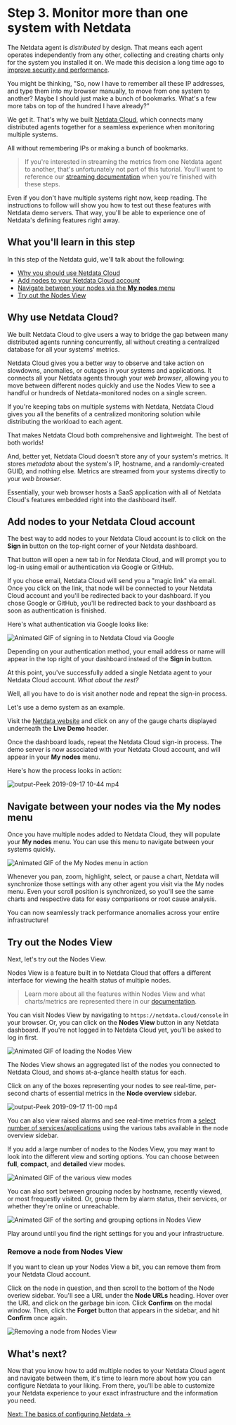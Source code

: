 <!--
---
title: "Step 3. Monitor more than one system with Netdata"
custom_edit_url: https://github.com/netdata/netdata/edit/master/docs/step-by-step/step-03.md
---
-->

# Step 3. Monitor more than one system with Netdata

The Netdata agent is _distributed_ by design. That means each agent operates independently from any other, collecting
and creating charts only for the system you installed it on. We made this decision a long time ago to [improve security
and performance](step-01.md).

You might be thinking, "So, now I have to remember all these IP addresses, and type them into my browser
manually, to move from one system to another? Maybe I should just make a bunch of bookmarks. What's a few more tabs
on top of the hundred I have already?"

We get it. That's why we built [Netdata Cloud](/docs/netdata-cloud/README.md), which connects many distributed agents
together for a seamless experience when monitoring multiple systems.

All without remembering IPs or making a bunch of bookmarks.

> If you're interested in streaming the metrics from one Netdata agent to another, that's unfortunately not part of this
> tutorial. You'll want to reference our [streaming documentation](/streaming/README.md) when you're finished with
> these steps.

Even if you don't have multiple systems right now, keep reading. The instructions to follow will show you how to test
out these features with Netdata demo servers. That way, you'll be able to experience one of Netdata's defining features
right away.

## What you'll learn in this step

In this step of the Netdata guid, we'll talk about the following:

-   [Why you should use Netdata Cloud](#why-use-netdata-cloud)
-   [Add nodes to your Netdata Cloud account](#add-nodes-to-your-netdata-cloud-account)
-   [Navigate between your nodes via the **My nodes** menu](#navigate-between-your-nodes-via-the-my-nodes-menu)
-   [Try out the Nodes View](#try-out-the-nodes-view)

## Why use Netdata Cloud?

We built Netdata Cloud to give users a way to bridge the gap between many distributed agents running concurrently, all
without creating a centralized database for all your systems' metrics.

Netdata Cloud gives you a better way to observe and take action on slowdowns, anomalies, or outages in your systems and
applications. It connects all your Netdata agents through your _web browser_, allowing you to move between different
nodes quickly and use the Nodes View to see a handful or hundreds of Netdata-monitored nodes on a single screen.

If you're keeping tabs on multiple systems with Netdata, Netdata Cloud gives you all the benefits of a centralized
monitoring solution while distributing the workload to each agent.

That makes Netdata Cloud both comprehensive and lightweight. The best of both worlds!

And, better yet, Netdata Cloud doesn't store any of your system's metrics. It stores _metadata_ about the system's IP,
hostname, and a randomly-created GUID, and nothing else. Metrics are streamed from your systems directly to your _web
browser_.

Essentially, your web browser hosts a SaaS application with all of Netdata Cloud's features embedded right into the
dashboard itself.

## Add nodes to your Netdata Cloud account

The best way to add nodes to your Netdata Cloud account is to click on the **Sign in** button on the top-right corner of
your Netdata dashboard.

That button will open a new tab in for Netdata Cloud, and will prompt you to log-in using email or authentication via
Google or GitHub.

If you chose email, Netdata Cloud will send you a "magic link" via email. Once you click on the link, that node will be
connected to your Netdata Cloud account and you'll be redirected back to your dashboard. If you chose Google or GitHub,
you'll be redirected back to your dashboard as soon as authentication is finished.

Here's what authentication via Google looks like:

![Animated GIF of signing in to Netdata Cloud via
Google](https://user-images.githubusercontent.com/1153921/65063750-bb460b00-d933-11e9-934c-b17e2b18f37c.gif)

Depending on your authentication method, your email address or name will appear in the top right of your dashboard
instead of the **Sign in** button.

At this point, you've successfully added a single Netdata agent to your Netdata Cloud account. _What about the rest?_

Well, all you have to do is visit another node and repeat the sign-in process.

Let's use a demo system as an example.

Visit the [Netdata website](https://www.netdata.cloud/#live-demo) and click on any of the gauge charts displayed
underneath the **Live Demo** header.

Once the dashboard loads, repeat the Netdata Cloud sign-in process. The demo server is now associated with your Netdata
Cloud account, and will appear in your **My nodes** menu.

Here's how the process looks in action:

![output-Peek 2019-09-17 10-44
mp4](https://user-images.githubusercontent.com/1153921/65066115-9d2ed980-d938-11e9-83c5-8127886dbe11.gif)

## Navigate between your nodes via the My nodes menu

Once you have multiple nodes added to Netdata Cloud, they will populate your **My nodes** menu. You can use this menu to
navigate between your systems quickly.

![Animated GIF of the My Nodes menu in
action](https://user-images.githubusercontent.com/1153921/65066485-483f9300-d939-11e9-87d0-b4718cb8122a.gif)

Whenever you pan, zoom, highlight, select, or pause a chart, Netdata will synchronize those settings with any other
agent you visit via the My nodes menu. Even your scroll position is synchronized, so you'll see the same charts and
respective data for easy comparisons or root cause analysis.

You can now seamlessly track performance anomalies across your entire infrastructure!

## Try out the Nodes View

Next, let's try out the Nodes View.

Nodes View is a feature built in to Netdata Cloud that offers a different interface for viewing the health status of
multiple nodes.

> Learn more about all the features within Nodes View and what charts/metrics are represented there in our
> [documentation](/docs/netdata-cloud/nodes-view.md).

You can visit Nodes View by navigating to `https://netdata.cloud/console` in your browser. Or, you can click on the
**Nodes View** button in any Netdata dashboard. If you're not logged in to Netdata Cloud yet, you'll be asked to log in
first.

![Animated GIF of loading the Nodes
View](https://user-images.githubusercontent.com/1153921/65066750-d7e54180-d939-11e9-9415-a8556ed99a02.gif)

The Nodes View shows an aggregated list of the nodes you connected to Netdata Cloud, and shows at-a-glance health status
for each.

Click on any of the boxes representing your nodes to see real-time, per-second charts of essential metrics in the **Node
overview** sidebar.

![output-Peek 2019-09-17 11-00
mp4](https://user-images.githubusercontent.com/1153921/65067327-192a2100-d93b-11e9-9824-80e142ac62c5.gif)

You can also view raised alarms and see real-time metrics from a [select number of
services/applications](/docs/netdata-cloud/nodes-view.md#services-available-in-the-nodes-view) using the various tabs
available in the node overview sidebar.

If you add a large number of nodes to the Nodes View, you may want to look into the different view and sorting options.
You can choose between **full**, **compact**, and **detailed** view modes.

![Animated GIF of the various view
modes](https://user-images.githubusercontent.com/1153921/65068318-4bd51900-d93d-11e9-8720-b3bd76809d16.gif)

You can also sort between grouping nodes by hostname, recently viewed, or most frequestly visited. Or, group them by
alarm status, their services, or whether they're online or unreachable.

![Animated GIF of the sorting and grouping options in Nodes
View](https://user-images.githubusercontent.com/1153921/65068421-7b842100-d93d-11e9-8a9a-e2afb06a99f6.gif)

Play around until you find the right settings for you and your infrastructure.

### Remove a node from Nodes View

If you want to clean up your Nodes View a bit, you can remove them from your Netdata Cloud account.

Click on the node in question, and then scroll to the bottom of the Node overiew sidebar. You'll see a URL under the
**Node URLs** heading. Hover over the URL and click on the garbage bin icon. Click **Confirm** on the modal window.
Then, click the **Forget** button that appears in the sidebar, and hit **Confirm** once again.

![Removing a node from Nodes View](https://user-images.githubusercontent.com/1153921/68406518-357a5b00-013f-11ea-85b0-3dc797eb9ff8.gif)

## What's next?

Now that you know how to add multiple nodes to your Netdata Cloud agent and navigate between them, it's time to learn
more about how you can configure Netdata to your liking. From there, you'll be able to customize your Netdata experience
to your exact infrastructure and the information you need.

[Next: The basics of configuring Netdata &rarr;](step-04.md)
